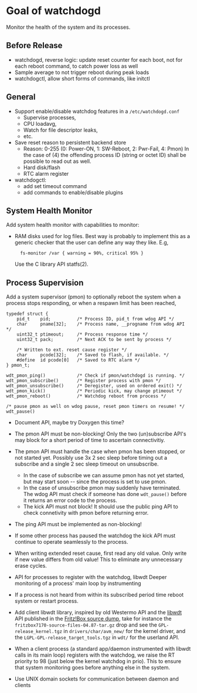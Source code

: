 Goal of watchdogd
=================

Monitor the health of the system and its processes.

Before Release
--------------

* watchdogd, reverse logic: update reset counter for each boot,
  not for each reboot command, to catch power loss as well
* Sample average to not trigger reboot during peak loads
* watchdogctl, allow short forms of commands, like initctl

General
-------

* Support enable/disable watchdog features in a `/etc/watchdogd.conf`
  - Supervise processes,
  - CPU loadavg,
  - Watch for file descriptor leaks,
  - etc.
* Save reset reason to persistent backend store
  - Reason: 0-255 (0: Power-ON, 1: SW-Reboot, 2: Pwr-Fail, 4: Pmon)
    In the case of (4) the offending process ID (string or octet ID)
    shall be possible to read out as well.
  - Hard disk/flash
  - RTC alarm register
* watchdogctl:
  - add set timeout command
  - add commands to enable/disable plugins


System Health Monitor
---------------------

Add system health monitor with capabilities to monitor:

* RAM disks used for log files.  Best way is probably to implement this
  as a generic checker that the user can define any way they like.  E.g,

        fs-monitor /var { warning = 90%, critical 95% }

  Use the C library API statfs(2).


Process Supervision
-------------------

Add a system supervisor (pmon) to optionally reboot the system when a
process stops responding, or when a respawn limit has been reached, 

    typedef struct {
        pid_t    pid;          /* Process ID, pid_t from wdog API */
        char     pname[32];    /* Process name, __progname from wdog API */
        uint32_t ptimeout;     /* Process response time */
        uint32_t pack;         /* Next ACK to be sent by process */
    
        /* Written to ext. reset cause register */
        char     pcode[32];    /* Saved to flash, if available. */
        #define  id pcode[0]   /* Saved to RTC alarm */
    } pmon_t;
    
    wdt_pmon_ping()            /* Check if pmon/watchdogd is running. */
    wdt_pmon_subscribe()       /* Register process with pmon */
    wdt_pmon_unsubscribe()     /* Deregister, used on ordered exit() */
    wdt_pmon_kick()            /* Periodic kick, may change ptimeout */
    wdt_pmon_reboot()          /* Watchdog reboot from process */
    
    /* pause pmon as well on wdog pause, reset pmon timers on resume! */
    wdt_pause()

* Document API, maybe try Doxygen this time?
* The pmon API must be non-blocking!  Only the two (un)subscribe API's
  may block for a short period of time to ascertain connectivitiy.
* The pmon API must handle the case when pmon has been stopped, or
  not started yet.  Possibly use 3x 2 sec sleep before timing out
  a subscribe and a single 2 sec sleep timeout on unsubscribe.
  * In the case of subscribe we can assume pmon has not yet started,
    but may start soon -- since the process is set to use pmon.
  * In the case of unsubscribe pmon may suddenly have terminated.  The
    wdog API must check if someone has done `wdt_pause()` before it
    returns an error code to the process.
  * The kick API must not block!  It should use the public ping API
    to check connetivity with pmon before returning error.	
* The ping API must be implemented as non-blocking!
* If some other process has paused the watchdog the kick API must
  continue to operate seamlessly to the process.

* When writing extended reset cause, first read any old value.  Only
  write if new value differs from old value!  This to eliminate any
  unnecessary erase cycles.

* API for processes to register with the watchdog, libwdt Deeper
  monitoring of a process' main loop by instrumenting
* If a process is not heard from within its subscribed period time
  reboot system or restart process.
* Add client libwdt library, inspired by old Westermo API and the
  [libwdt][] API published in the [Fritz!Box source dump][], take for
  instance the `fritzbox7170-source-files-04.87-tar.gz` drop and see the
  `GPL-release_kernel.tgz` in `drivers/char/avm_new/` for the kernel
  driver, and the `LGPL-GPL-release_target_tools.tgz` in `wdt/` for the
  userland API.
* When a client process (a standard app/daemon instrumented with libwdt
  calls in its main loop) registers with the watchdog, we raise the RT
  priority to 98 (just below the kernel watchdog in prio).  This to
  ensure that system monitoring goes before anything else in the system.
* Use UNIX domain sockets for communication between daemon and clients

[libwdt]:                http://www.wehavemorefun.de/fritzbox/Libwdt.so
[Fritz!Box source dump]: ftp://ftp.avm.de/fritz.box/fritzbox.fon_wlan_7170/x_misc/opensrc/

<!--
  -- Local Variables:
  -- mode: markdown
  -- End:
  -->
